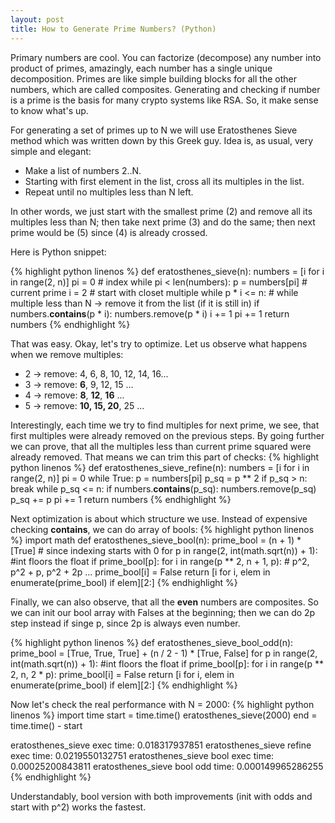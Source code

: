 ```yaml
---
layout: post
title: How to Generate Prime Numbers? (Python)
---
```

Primary numbers are cool. You can factorize (decompose) any number into product of primes, amazingly, each number has a single unique decomposition. Primes are like simple building blocks for all the other numbers, which are called composites. Generating and checking if number is a prime is the basis for many crypto systems like RSA. So, it make sense to know what's up.

For generating a set of primes up to N we will use Eratosthenes Sieve method which was written down by this Greek guy. Idea is, as usual, very simple and elegant:
* Make a list of numbers 2..N.
* Starting with first element in the list, cross all its multiples in the list. 
* Repeat until no multiples less than N left.

In other words, we just start with the smallest prime (2) and remove all its multiples less than N; then take next prime (3) and do the same; then next prime would be (5) since (4) is already crossed. 

Here is Python snippet:

{% highlight python linenos %}
def eratosthenes_sieve(n):
    numbers = [i for i in range(2, n)]
    pi = 0 # index
    while pi < len(numbers): 
        p = numbers[pi] # current prime
        i = 2 # start with closet multiple
        while p * i <= n: # while multiple less than N -> remove it from the list (if it is still in)
            if numbers.__contains__(p * i):
                numbers.remove(p * i)
            i += 1
        pi += 1
    return numbers
{% endhighlight %}

That was easy. Okay, let's try to optimize. Let us observe what happens when we remove multiples:
* 2 -> remove: 4, 6, 8, 10, 12, 14, 16... 
* 3 -> remove: **6**, 9, 12, 15 ...
* 4 -> remove: **8**, **12**, **16** ...
* 5 -> remove: **10, 15, 20**, 25 ...

Interestingly, each time we try to find multiples for next prime, we see, that first multiples were already removed on the previous steps. By going further we can prove, that all the multiples less than current prime squared were already removed. That means we can trim this part of checks:
{% highlight python linenos %}
def eratosthenes_sieve_refine(n):
    numbers = [i for i in range(2, n)]
    pi = 0
    while True:
        p = numbers[pi]
        p_sq = p ** 2
        if p_sq > n:
            break
        while p_sq <= n:
            if numbers.__contains__(p_sq):
                numbers.remove(p_sq)
            p_sq += p
        pi += 1
    return numbers
{% endhighlight %}

Next optimization is about which structure we use. Instead of expensive checking __contains__, we can do array of bools:
{% highlight python linenos %}
import math
def eratosthenes_sieve_bool(n):
    prime_bool = (n + 1) * [True] # since indexing starts with 0
    for p in range(2, int(math.sqrt(n)) + 1): #int floors the float
        if prime_bool[p]:
            for i in range(p ** 2, n + 1, p): # p^2, p^2 + p, p^2 + 2p ...
                prime_bool[i] = False
    return [i for i, elem in enumerate(prime_bool) if elem][2:]
{% endhighlight %}

Finally, we can also observe, that all the **even** numbers are composites. So we can init our bool array with Falses at the beginning; then we can do 2p step instead if singe p, since 2p is always even number.

{% highlight python linenos %}
def eratosthenes_sieve_bool_odd(n):
    prime_bool = [True, True, True] + (n / 2 - 1)  * [True, False]
    for p in range(2, int(math.sqrt(n)) + 1): #int floors the float
        if prime_bool[p]:
            for i in range(p ** 2, n, 2 * p):
                prime_bool[i] = False
    return [i for i, elem in enumerate(prime_bool) if elem][2:]
{% endhighlight %}

Now let's check the real performance with N = 2000:
{% highlight python linenos %}
import time
start = time.time()
eratosthenes_sieve(2000)
end = time.time() - start

eratosthenes_sieve exec time: 0.018317937851
eratosthenes_sieve refine exec time: 0.0219550132751
eratosthenes_sieve bool exec time: 0.00025200843811
eratosthenes_sieve bool odd time: 0.000149965286255
{% endhighlight %}

Understandably, bool version with both improvements (init with odds and start with p^2) works the fastest. 


